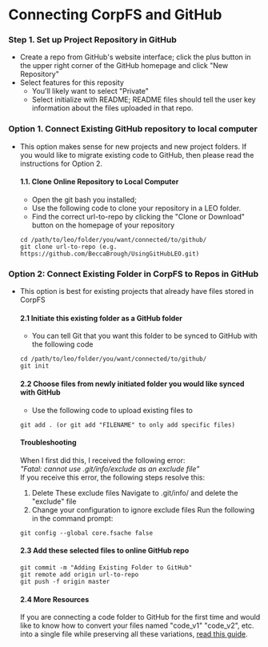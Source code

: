 # Connecting CorpFS and GitHub

### Step 1. Set up Project Repository in GitHub
- Create a repo from GitHub's website interface; click the plus button in the upper right corner of the GitHub homepage and click "New Repository"
- Select features for this reposity 
  - You'll likely want to select "Private"
  - Select initialize with README; README files should tell the user key information about the files uploaded in that repo.

### Option 1. Connect Existing GitHub repository to local computer
- This option makes sense for new projects and new project folders. If you would like to migrate existing code to GitHub, then please read the instructions for Option 2. 

  #### 1.1. Clone Online Repository to Local Computer 
  - Open the git bash you installed; 
  - Use the following code to clone your repository in a LEO folder. 
  - Find the correct url-to-repo by clicking the "Clone or Download" button on the homepage of your repository
  ```
  cd /path/to/leo/folder/you/want/connected/to/github/
  git clone url-to-repo (e.g. https://github.com/BeccaBrough/UsingGitHubLEO.git)
  ```
### Option 2:  Connect Existing Folder in CorpFS to Repos in GitHub

- This option is best for existing projects that already have files stored in CorpFS 

  #### 2.1 Initiate this existing folder as a GitHub folder 
  - You can tell Git that you want this folder to be synced to GitHub with the following code 
  ```
  cd /path/to/leo/folder/you/want/connected/to/github/
  git init
  ```

  #### 2.2 Choose files from newly initiated folder you would like synced with GitHub
  - Use the following code to upload existing files to 
  ```
  git add . (or git add "FILENAME" to only add specific files)
  ```
     #### Troubleshooting
     When I first did this, I received the following error: <br>
     *"Fatal: cannot use .git/info/exclude as an exclude file"*<br/> 
     If you receive this error, the following steps resolve this: 
     1. Delete These exclude files 
     Navigate to .git/info/ and delete the "exclude" file 
     2. Change your configuration to ignore exclude files 
     Run the following in the command prompt: 
     ```
     git config --global core.fsache false 
     ```
  #### 2.3 Add these selected files to online GitHub repo
  ```
  git commit -m "Adding Existing Folder to GitHub"
  git remote add origin url-to-repo
  git push -f origin master 
  ```

  #### 2.4 More Resources 
  If you are connecting a code folder to GitHub for the first time and would like to know how to convert your files named "code_v1" "code_v2", etc. into a single file while preserving all these variations, [read this guide](https://github.com/BeccaBrough/UsingGitHubLEO/blob/master/Content/3.UploadExistingVersionsToGitHub.md).

